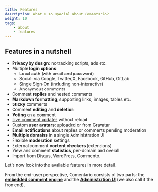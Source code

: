 ```yaml
---
title: Features
description: What's so special about Comentario?
weight: 10
tags:
    - about
    - features
---
```


## Features in a nutshell

* **Privacy by design**: no tracking scripts, ads etc.
* Multiple **login options**:
    * Local auth (with email and password)
    * Social: via Google, Twitter/X, Facebook, GitHub, GitLab
    * Single Sign-On (including non-interactive)
    * Anonymous comments
* Comment **replies** and nested comments
* **Markdown formatting**, supporting links, images, tables etc.
* **Sticky** comments
* Comment **editing** and **deletion**
* **Voting** on a comment
* [Live comment updates](/kb/live-update) without reload
* Custom **user avatars**: uploaded or from Gravatar
* **Email notifications** about replies or comments pending moderation
* **Multiple domains** in a single Administration UI
* Flexible **moderation** settings
* External comment **content checkers** (extensions)
* View and comment **statistics**, per-domain and overall
* Import from Disqus, WordPress, Commento.

Let's now look into the available features in more detail.

From the end-user perspective, Comentario consists of two parts: the **[embedded comment engine](embedded)** and the **[Administration UI](admin-ui)** (we also call it the frontend). 
